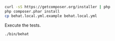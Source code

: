 ```bash
curl -sS https://getcomposer.org/installer | php
php composer.phar install
cp behat.local.yml.example behat.local.yml
```

Execute the tests.
```bash
./bin/behat
```

